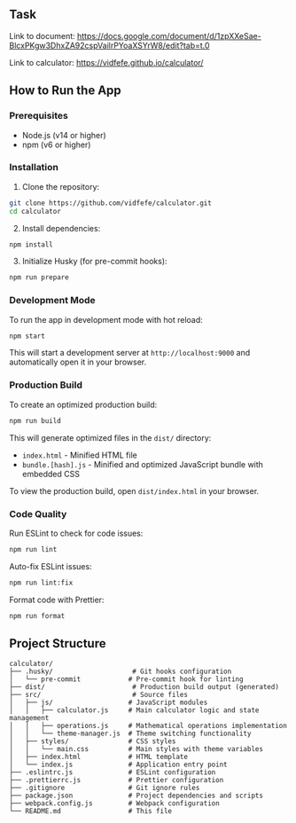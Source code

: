 ## Task

Link to document: https://docs.google.com/document/d/1zpXXeSae-BlcxPKgw3DhxZA92cspVailrPYoaXSYrW8/edit?tab=t.0

Link to calculator: https://vidfefe.github.io/calculator/

## How to Run the App

### Prerequisites

- Node.js (v14 or higher)
- npm (v6 or higher)

### Installation

1. Clone the repository:
```bash
git clone https://github.com/vidfefe/calculator.git
cd calculator
```

2. Install dependencies:
```bash
npm install
```

3. Initialize Husky (for pre-commit hooks):
```bash
npm run prepare
```

### Development Mode

To run the app in development mode with hot reload:

```bash
npm start
```

This will start a development server at `http://localhost:9000` and automatically open it in your browser.

### Production Build

To create an optimized production build:

```bash
npm run build
```

This will generate optimized files in the `dist/` directory:
- `index.html` - Minified HTML file
- `bundle.[hash].js` - Minified and optimized JavaScript bundle with embedded CSS

To view the production build, open `dist/index.html` in your browser.

### Code Quality

Run ESLint to check for code issues:

```bash
npm run lint
```

Auto-fix ESLint issues:

```bash
npm run lint:fix
```

Format code with Prettier:

```bash
npm run format
```

## Project Structure

```
calculator/
├── .husky/                    # Git hooks configuration
│   └── pre-commit            # Pre-commit hook for linting
├── dist/                      # Production build output (generated)
├── src/                       # Source files
│   ├── js/                   # JavaScript modules
│   │   ├── calculator.js     # Main calculator logic and state management
│   │   ├── operations.js     # Mathematical operations implementation
│   │   └── theme-manager.js  # Theme switching functionality
│   ├── styles/               # CSS styles
│   │   └── main.css          # Main styles with theme variables
│   ├── index.html            # HTML template
│   └── index.js              # Application entry point
├── .eslintrc.js              # ESLint configuration
├── .prettierrc.js            # Prettier configuration
├── .gitignore                # Git ignore rules
├── package.json              # Project dependencies and scripts
├── webpack.config.js         # Webpack configuration
└── README.md                 # This file
```
